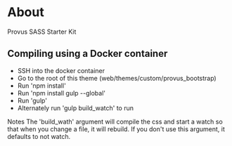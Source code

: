 # About
Provus SASS Starter Kit

## Compiling using a Docker container
- SSH into the docker container
- Go to the root of this theme (web/themes/custom/provus_bootstrap)
- Run 'npm install'
- Run 'npm install gulp --global'
- Run 'gulp'
- Alternately run 'gulp build_watch' to run 

Notes 
The 'build_wath' argument will compile the css and start a watch so that when
you change a file, it will rebuild. If you don't use this argument, 
it defaults to not watch.
